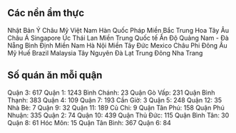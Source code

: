 ## Các nền ẩm thực
Nhật Bản
Ý
Châu Mỹ
Việt Nam
Hàn Quốc
Pháp
Miền Bắc
Trung Hoa
Tây Âu
Châu Á
Singapore
Úc
Thái Lan
Miền Trung
Quốc tế
Ấn Độ
Quảng Nam - Đà Nẵng
Bình Định
Miền Nam
Hà Nội
Miền Tây
Đức
Mexico
Châu Phi
Đông Âu
Mỹ
Huế
Brazil
Malaysia
Tây Nguyên
Đà Lạt
Trung Đông
Nha Trang

## Số quán ăn mỗi quận
Quận 3: 617
Quận 1: 1243
Bình Chánh: 23
Quận Gò Vấp: 231
Quận Bình Thạnh: 383
Quận 4: 109
Quận 7: 193
Cần Giờ: 3
Quận 5: 248
Quận 12: 35
Nhà Bè: 7
Quận 9: 32
Quận 11: 189
Củ Chi: 9
Quận Tân Phú: 158
Quận Phú Nhuận: 335
Quận 2: 74
Quận 10: 439
Quận Thủ Đức: 115
Quận Bình Tân: 30
Quận 8: 61
Hóc Môn: 15
Quận Tân Bình: 367
Quận 6: 84
